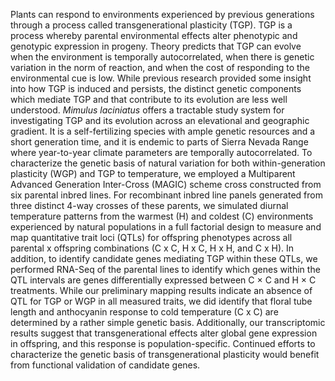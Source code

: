 Plants can respond to environments experienced by previous generations through a process called transgenerational plasticity (TGP). TGP is a process whereby parental environmental effects alter phenotypic and genotypic expression in progeny. Theory predicts that TGP can evolve when the environment is temporally autocorrelated, when there is genetic variation in the norm of reaction, and when the cost of responding to the environmental cue is low. While previous research provided some insight into how TGP is induced and persists, the distinct genetic components which mediate TGP and that contribute to its evolution are less well understood. *Mimulus laciniatus* offers a tractable study system for investigating TGP and its evolution across an elevational and geographic gradient. It is a self-fertilizing species with ample genetic resources and a short generation time, and it is endemic to parts of Sierra Nevada Range where year-to-year climate parameters are temporally autocorrelated. To characterize the genetic basis of natural variation for both within-generation plasticity (WGP) and TGP to temperature, we employed a Multiparent Advanced Generation Inter-Cross (MAGIC) scheme cross constructed from six parental inbred lines. For recombinant inbred line panels generated from three distinct 4-way crosses of these parents, we simulated diurnal temperature patterns from the warmest (H) and coldest (C) environments experienced by natural populations in a full factorial design to measure and map quantitative trait loci (QTLs) for offspring phenotypes across all parental x offspring combinations (C x C, H x C, H x H, and C x H). In addition, to identify candidate genes mediating TGP within these QTLs, we performed RNA-Seq of the parental lines to identify which genes within the QTL intervals are genes differentially expressed between C × C and H × C treatments. While our preliminary mapping results indicate an absence of QTL for TGP or WGP in all measured traits, we did identify that floral tube length and anthocyanin response to cold temperature (C x C) are determined by a rather simple genetic basis. Additionally, our transcriptomic results suggest that transgenerational effects alter global gene expression in offspring, and this response is population-specific. Continued efforts to characterize the genetic basis of transgenerational plasticity would benefit from functional validation of candidate genes. 
